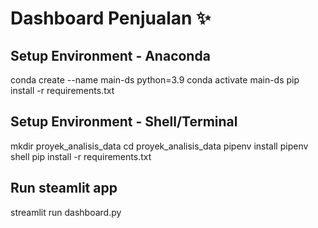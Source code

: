# Dashboard Penjualan ✨

## Setup Environment - Anaconda
conda create --name main-ds python=3.9
conda activate main-ds
pip install -r requirements.txt


## Setup Environment - Shell/Terminal
mkdir proyek_analisis_data
cd proyek_analisis_data
pipenv install
pipenv shell
pip install -r requirements.txt


## Run steamlit app
streamlit run dashboard.py
